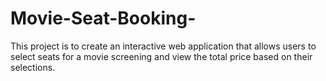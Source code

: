 # Movie-Seat-Booking-
This project is to create an interactive web application that allows users to select seats for a movie screening and view the total price based on their selections.
